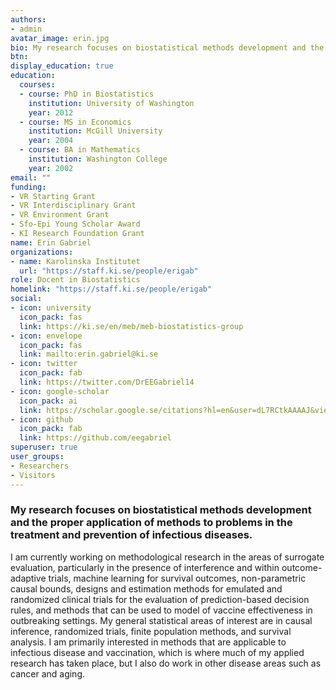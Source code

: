 ```yaml
---
authors:
- admin
avatar_image: erin.jpg
bio: My research focuses on biostatistical methods development and the proper application of methods to important medical research questions.
btn:
display_education: true
education:
  courses:
  - course: PhD in Biostatistics
    institution: University of Washington
    year: 2012
  - course: MS in Economics
    institution: McGill University
    year: 2004
  - course: BA in Mathematics
    institution: Washington College
    year: 2002
email: ""
funding: 
- VR Starting Grant
- VR Interdisciplinary Grant
- VR Environment Grant
- Sfo-Epi Young Scholar Award
- KI Research Foundation Grant
name: Erin Gabriel
organizations:
- name: Karolinska Institutet
  url: "https://staff.ki.se/people/erigab"
role: Docent in Biostatistics
homelink: "https://staff.ki.se/people/erigab"
social:
- icon: university
  icon_pack: fas
  link: https://ki.se/en/meb/meb-biostatistics-group
- icon: envelope
  icon_pack: fas
  link: mailto:erin.gabriel@ki.se
- icon: twitter
  icon_pack: fab
  link: https://twitter.com/DrEEGabriel14
- icon: google-scholar
  icon_pack: ai
  link: https://scholar.google.se/citations?hl=en&user=dL7RCtkAAAAJ&view_op=list_works&sortby=pubdate
- icon: github
  icon_pack: fab
  link: https://github.com/eegabriel
superuser: true
user_groups:
- Researchers
- Visitors
---
```


### My research focuses on biostatistical methods development and the proper application of methods to problems in the treatment and prevention of infectious diseases. 
I am currently working on methodological research in the areas of surrogate evaluation, particularly in the presence of interference and within outcome-adaptive trials, machine learning for survival outcomes, non-parametric causal bounds, designs and estimation methods for emulated and randomized clinical trials for the evaluation of prediction-based decision rules, and methods that can be used to model of vaccine effectiveness in outbreaking settings. My general statistical areas of interest are in causal inference, randomized trials, finite population methods, and survival analysis. I am primarily interested in methods that are applicable to infectious disease and vaccination, which is where much of my applied research has taken place, but I also do work in other disease areas such as cancer and aging. 
